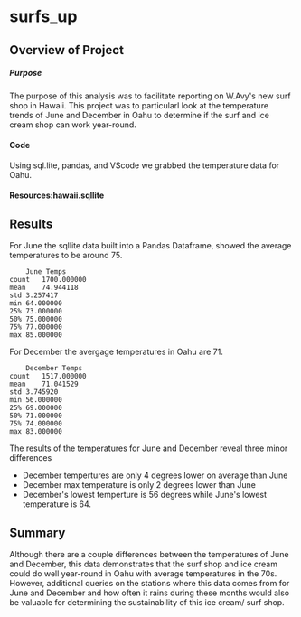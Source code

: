 # surfs_up
## Overview of Project
##### Purpose
   The purpose of this analysis was to facilitate reporting on W.Avy's new surf shop in Hawaii. This project was to particularl look at the temperature trends of June and December in Oahu to determine if the surf and ice cream shop can work year-round. 
#### Code
  Using sql.lite, pandas, and VScode we grabbed the temperature data for Oahu.
  #### Resources:hawaii.sqllite

## Results
For June the sqllite data built into a Pandas Dataframe, showed the average temperatures to be around 75. 
```
	June Temps
count	1700.000000
mean	74.944118
std	3.257417
min	64.000000
25%	73.000000
50%	75.000000
75%	77.000000
max	85.000000
```
For December the avergage temperatures in Oahu are 71.
```
	December Temps
count	1517.000000
mean	71.041529
std	3.745920
min	56.000000
25%	69.000000
50%	71.000000
75%	74.000000
max	83.000000
```

The results of the temperatures for June and December reveal three minor differences
- December tempertures are only 4 degrees lower on average than June
- December max temperature is only 2 degrees lower than June
- December's lowest temperture is 56 degrees while June's lowest temperature is 64.

## Summary
Although there are a couple differences between the temperatures of June and December, this data demonstrates that the surf shop and ice cream could do well year-round in Oahu with average temperatures in the 70s. However, additional queries on the stations where this data comes from for June and December and how often it rains during these months would also be valuable for determining the sustainability of this ice cream/ surf shop.
  
